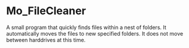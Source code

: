 # Mo_FileCleaner

A small program that quickly finds files within a nest of folders. It automatically moves the files to new specified folders. It does not move between harddrives at this time.

